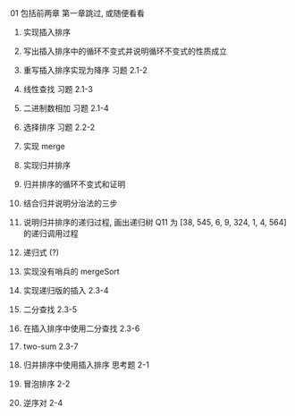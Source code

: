 01 包括前两章
第一章跳过, 或随便看看

1. 实现插入排序
    
2. 写出插入排序中的循环不变式并说明循环不变式的性质成立
    

3. 重写插入排序实现为降序
习题 2.1-2

4. 线性查找
习题 2.1-3

5. 二进制数相加
习题 2.1-4

6. 选择排序
习题 2.2-2

7. 实现 merge

8. 实现归并排序

9. 归并排序的循环不变式和证明

10. 结合归并说明分治法的三步

11. 说明归并排序的递归过程, 画出递归树
 Q11 为 [38, 545, 6, 9, 324, 1, 4, 564] 的递归调用过程

12. 递归式 (?)

13. 实现没有哨兵的 mergeSort


14. 实现递归版的插入 2.3-4

15. 二分查找
2.3-5

16. 在插入排序中使用二分查找
2.3-6

17. two-sum
2.3-7

18. 归并排序中使用插入排序 
思考题 2-1

19. 冒泡排序
2-2

20. 逆序对
2-4